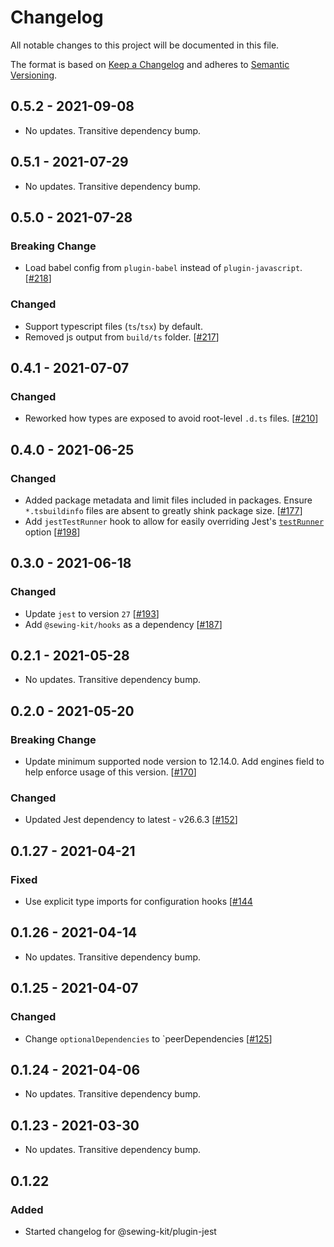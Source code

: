 # Changelog

All notable changes to this project will be documented in this file.

The format is based on [Keep a Changelog](http://keepachangelog.com/en/1.0.0/)
and adheres to [Semantic Versioning](http://semver.org/spec/v2.0.0.html).

<!-- ## Unreleased -->

## 0.5.2 - 2021-09-08

- No updates. Transitive dependency bump.

## 0.5.1 - 2021-07-29

- No updates. Transitive dependency bump.

## 0.5.0 - 2021-07-28

### Breaking Change

- Load babel config from `plugin-babel` instead of `plugin-javascript`. [[#218](https://github.com/Shopify/sewing-kit-next/pull/218)]

### Changed

- Support typescript files (`ts`/`tsx`) by default.
- Removed js output from `build/ts` folder. [[#217](https://github.com/Shopify/sewing-kit-next/pull/217)]

## 0.4.1 - 2021-07-07

### Changed

- Reworked how types are exposed to avoid root-level `.d.ts` files. [[#210](https://github.com/Shopify/sewing-kit-next/pull/210)]

## 0.4.0 - 2021-06-25

### Changed

- Added package metadata and limit files included in packages. Ensure `*.tsbuildinfo` files are absent to greatly shink package size. [[#177](https://github.com/Shopify/sewing-kit-next/pull/177)]
- Add `jestTestRunner` hook to allow for easily overriding Jest's [`testRunner`](https://jestjs.io/docs/configuration#testrunner-string) option [[#198](https://github.com/Shopify/sewing-kit-next/pull/198)]

## 0.3.0 - 2021-06-18

### Changed

- Update `jest` to version `27` [[#193](https://github.com/Shopify/sewing-kit-next/pull/193/)]
- Add `@sewing-kit/hooks` as a dependency [[#187](https://github.com/Shopify/sewing-kit-next/pull/187)]

## 0.2.1 - 2021-05-28

- No updates. Transitive dependency bump.

## 0.2.0 - 2021-05-20

### Breaking Change

- Update minimum supported node version to 12.14.0. Add engines field to help enforce usage of this version. [[#170](https://github.com/Shopify/sewing-kit-next/pull/170)]

### Changed

- Updated Jest dependency to latest - v26.6.3 [[#152](https://github.com/Shopify/sewing-kit-next/pull/152)]

## 0.1.27 - 2021-04-21

### Fixed

- Use explicit type imports for configuration hooks [[#144](https://github.com/Shopify/sewing-kit-next/pull/144/files)

## 0.1.26 - 2021-04-14

- No updates. Transitive dependency bump.

## 0.1.25 - 2021-04-07

### Changed

- Change `optionalDependencies` to `peerDependencies [[#125](https://github.com/Shopify/sewing-kit-next/pull/125/files)]

## 0.1.24 - 2021-04-06

- No updates. Transitive dependency bump.

## 0.1.23 - 2021-03-30

- No updates. Transitive dependency bump.

## 0.1.22

### Added

- Started changelog for @sewing-kit/plugin-jest
